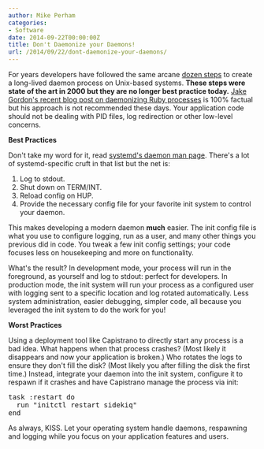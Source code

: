 ```yaml
---
author: Mike Perham
categories:
- Software
date: 2014-09-22T00:00:00Z
title: Don't Daemonize your Daemons!
url: /2014/09/22/dont-daemonize-your-daemons/
---
```


For years developers have followed the same arcane [dozen steps][1] to create a long-lived daemon process on Unix-based systems. **These steps were state of the art in 2000 but they are no longer best practice today.** [Jake Gordon's recent blog post on daemonizing Ruby processes][2] is 100% factual but his approach is not recommended these days. Your application code should not be dealing with PID files, log redirection or other low-level concerns.  
<!--more-->

**Best Practices**

Don't take my word for it, read [systemd's daemon man page][3]. There's a lot of systemd-specific cruft in that list but the net is:

1.  Log to stdout.
2.  Shut down on TERM/INT.
3.  Reload config on HUP.
4.  Provide the necessary config file for your favorite init system to control your daemon.

This makes developing a modern daemon **much** easier. The init config file is what you use to configure logging, run as a user, and many other things you previous did in code. You tweak a few init config settings; your code focuses less on housekeeping and more on functionality.

What's the result? In development mode, your process will run in the foreground, as yourself and log to stdout: perfect for developers. In production mode, the init system will run your process as a configured user with logging sent to a specific location and log rotated automatically. Less system administration, easier debugging, simpler code, all because you leveraged the init system to do the work for you!

**Worst Practices**

Using a deployment tool like Capistrano to directly start any process is a bad idea. What happens when that process crashes? (Most likely it disappears and now your application is broken.) Who rotates the logs to ensure they don't fill the disk? (Most likely you after filling the disk the first time.) Instead, integrate your daemon into the init system, configure it to respawn if it crashes and have Capistrano manage the process via init:

<pre class="brush: ruby; title: ; notranslate" title="">task :restart do
  run "initctl restart sidekiq"
end
</pre>

As always, KISS. Let your operating system handle daemons, respawning and logging while you focus on your application features and users.

 [1]: http://0pointer.de/public/systemd-man/daemon.html#SysV%20Daemons
 [2]: http://codeincomplete.com/posts/2014/9/15/ruby_daemons/
 [3]: http://0pointer.de/public/systemd-man/daemon.html#New-Style%20Daemons
